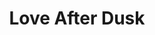 ---
layout: product
product_id: 2062526775358
id: 2062526775358
title: Love After Dusk
body_html: >-
  <p>Taken above Gambier Island in the Summer of 2017.</p>

  <p>On a red eye flight back home to Ottawa for a summer visit, I took this shot of the dusk sunlight reflecting off the ocean in between Gambier Island and Anvil Island.</p>

  <p> </p>
vendor: Connell McCarthy
product_type: Posters, Prints, & Visual Artwork
created_at: 2019-03-17T13:16:11-04:00
handle: love-after-dusk
updated_at: 2022-11-23T19:59:25-05:00
published_at: 2018-08-22T19:38:24-04:00
template_suffix: ""
status: active
published_scope: global
tags: aerial, Batch 03, dusk, mountain, mountains, ocean, Print, sunset, water
admin_graphql_api_id: gid://shopify/Product/2062526775358
variants:
  - product_id: 2062526775358
    id: 39577038454846
    title: 8x10” / Full Colour
    price: "35.00"
    sku: CM-PP-B3-03-XXS-FC
    position: 1
    inventory_policy: continue
    compare_at_price: null
    fulfillment_service: manual
    inventory_management: shopify
    option1: 8x10”
    option2: Full Colour
    option3: null
    created_at: 2021-09-01T11:42:05-04:00
    updated_at: 2022-02-07T15:46:46-05:00
    taxable: true
    barcode: ""
    grams: 208
    image_id: 6301749542974
    weight: 0.208
    weight_unit: kg
    inventory_item_id: 41671479099454
    inventory_quantity: 100
    old_inventory_quantity: 100
    requires_shipping: true
    admin_graphql_api_id: gid://shopify/ProductVariant/39577038454846
  - product_id: 2062526775358
    id: 39577038487614
    title: 8x10” / Black & White
    price: "35.00"
    sku: CM-PP-B3-03-XXS-BW
    position: 2
    inventory_policy: continue
    compare_at_price: null
    fulfillment_service: manual
    inventory_management: shopify
    option1: 8x10”
    option2: Black & White
    option3: null
    created_at: 2021-09-01T11:42:05-04:00
    updated_at: 2022-02-07T15:46:50-05:00
    taxable: true
    barcode: ""
    grams: 208
    image_id: 6301749215294
    weight: 0.208
    weight_unit: kg
    inventory_item_id: 41671479132222
    inventory_quantity: 100
    old_inventory_quantity: 100
    requires_shipping: true
    admin_graphql_api_id: gid://shopify/ProductVariant/39577038487614
  - product_id: 2062526775358
    id: 39577038520382
    title: 8.5x11” / Full Colour
    price: "35.00"
    sku: CM-PP-B3-03-XS-FC
    position: 3
    inventory_policy: continue
    compare_at_price: null
    fulfillment_service: manual
    inventory_management: shopify
    option1: 8.5x11”
    option2: Full Colour
    option3: null
    created_at: 2021-09-01T11:42:05-04:00
    updated_at: 2022-02-07T15:46:51-05:00
    taxable: true
    barcode: ""
    grams: 208
    image_id: 6301749542974
    weight: 0.208
    weight_unit: kg
    inventory_item_id: 41671479164990
    inventory_quantity: 100
    old_inventory_quantity: 100
    requires_shipping: true
    admin_graphql_api_id: gid://shopify/ProductVariant/39577038520382
  - product_id: 2062526775358
    id: 39577038553150
    title: 8.5x11” / Black & White
    price: "35.00"
    sku: CM-PP-B3-03-XS-BW
    position: 4
    inventory_policy: continue
    compare_at_price: null
    fulfillment_service: manual
    inventory_management: shopify
    option1: 8.5x11”
    option2: Black & White
    option3: null
    created_at: 2021-09-01T11:42:05-04:00
    updated_at: 2022-02-07T15:46:51-05:00
    taxable: true
    barcode: ""
    grams: 208
    image_id: 6301749215294
    weight: 0.208
    weight_unit: kg
    inventory_item_id: 41671479197758
    inventory_quantity: 100
    old_inventory_quantity: 100
    requires_shipping: true
    admin_graphql_api_id: gid://shopify/ProductVariant/39577038553150
  - product_id: 2062526775358
    id: 39577038585918
    title: 13x19” / Full Colour
    price: "40.00"
    sku: CM-PP-B3-03-S-FC
    position: 5
    inventory_policy: continue
    compare_at_price: null
    fulfillment_service: manual
    inventory_management: shopify
    option1: 13x19”
    option2: Full Colour
    option3: null
    created_at: 2021-09-01T11:42:05-04:00
    updated_at: 2022-02-07T15:46:51-05:00
    taxable: true
    barcode: ""
    grams: 208
    image_id: 6301749542974
    weight: 0.208
    weight_unit: kg
    inventory_item_id: 41671479230526
    inventory_quantity: 100
    old_inventory_quantity: 100
    requires_shipping: true
    admin_graphql_api_id: gid://shopify/ProductVariant/39577038585918
  - product_id: 2062526775358
    id: 39577038618686
    title: 13x19” / Black & White
    price: "40.00"
    sku: CM-PP-B3-03-S-BW
    position: 6
    inventory_policy: continue
    compare_at_price: null
    fulfillment_service: manual
    inventory_management: shopify
    option1: 13x19”
    option2: Black & White
    option3: null
    created_at: 2021-09-01T11:42:05-04:00
    updated_at: 2022-02-07T15:46:51-05:00
    taxable: true
    barcode: ""
    grams: 208
    image_id: 6301749215294
    weight: 0.208
    weight_unit: kg
    inventory_item_id: 41671479263294
    inventory_quantity: 100
    old_inventory_quantity: 100
    requires_shipping: true
    admin_graphql_api_id: gid://shopify/ProductVariant/39577038618686
  - product_id: 2062526775358
    id: 39577038651454
    title: 16x20” / Full Colour
    price: "50.00"
    sku: CM-PP-B3-03-M-FC
    position: 7
    inventory_policy: continue
    compare_at_price: null
    fulfillment_service: manual
    inventory_management: shopify
    option1: 16x20”
    option2: Full Colour
    option3: null
    created_at: 2021-09-01T11:42:05-04:00
    updated_at: 2022-02-07T15:46:55-05:00
    taxable: true
    barcode: ""
    grams: 208
    image_id: 6301749542974
    weight: 0.208
    weight_unit: kg
    inventory_item_id: 41671479296062
    inventory_quantity: 100
    old_inventory_quantity: 100
    requires_shipping: true
    admin_graphql_api_id: gid://shopify/ProductVariant/39577038651454
  - product_id: 2062526775358
    id: 39577038684222
    title: 16x20” / Black & White
    price: "50.00"
    sku: CM-PP-B3-03-M-BW
    position: 8
    inventory_policy: continue
    compare_at_price: null
    fulfillment_service: manual
    inventory_management: shopify
    option1: 16x20”
    option2: Black & White
    option3: null
    created_at: 2021-09-01T11:42:05-04:00
    updated_at: 2022-02-07T15:46:55-05:00
    taxable: true
    barcode: ""
    grams: 208
    image_id: 6301749215294
    weight: 0.208
    weight_unit: kg
    inventory_item_id: 41671479328830
    inventory_quantity: 100
    old_inventory_quantity: 100
    requires_shipping: true
    admin_graphql_api_id: gid://shopify/ProductVariant/39577038684222
  - product_id: 2062526775358
    id: 39577038716990
    title: 20x24” / Full Colour
    price: "60.00"
    sku: CM-PP-B3-03-L-FC
    position: 9
    inventory_policy: continue
    compare_at_price: null
    fulfillment_service: manual
    inventory_management: shopify
    option1: 20x24”
    option2: Full Colour
    option3: null
    created_at: 2021-09-01T11:42:05-04:00
    updated_at: 2022-02-07T15:46:55-05:00
    taxable: true
    barcode: ""
    grams: 208
    image_id: 6301749542974
    weight: 0.208
    weight_unit: kg
    inventory_item_id: 41671479361598
    inventory_quantity: 100
    old_inventory_quantity: 100
    requires_shipping: true
    admin_graphql_api_id: gid://shopify/ProductVariant/39577038716990
  - product_id: 2062526775358
    id: 39577038749758
    title: 20x24” / Black & White
    price: "60.00"
    sku: CM-PP-B3-03-L-BW
    position: 10
    inventory_policy: continue
    compare_at_price: null
    fulfillment_service: manual
    inventory_management: shopify
    option1: 20x24”
    option2: Black & White
    option3: null
    created_at: 2021-09-01T11:42:05-04:00
    updated_at: 2022-02-07T15:46:55-05:00
    taxable: true
    barcode: ""
    grams: 208
    image_id: 6301749215294
    weight: 0.208
    weight_unit: kg
    inventory_item_id: 41671479394366
    inventory_quantity: 100
    old_inventory_quantity: 100
    requires_shipping: true
    admin_graphql_api_id: gid://shopify/ProductVariant/39577038749758
  - product_id: 2062526775358
    id: 39577038782526
    title: 20x30” / Full Colour
    price: "70.00"
    sku: CM-PP-B3-03-XL-FC
    position: 11
    inventory_policy: continue
    compare_at_price: null
    fulfillment_service: manual
    inventory_management: shopify
    option1: 20x30”
    option2: Full Colour
    option3: null
    created_at: 2021-09-01T11:42:05-04:00
    updated_at: 2022-02-07T15:46:55-05:00
    taxable: true
    barcode: ""
    grams: 208
    image_id: 6301749542974
    weight: 0.208
    weight_unit: kg
    inventory_item_id: 41671479427134
    inventory_quantity: 100
    old_inventory_quantity: 100
    requires_shipping: true
    admin_graphql_api_id: gid://shopify/ProductVariant/39577038782526
  - product_id: 2062526775358
    id: 39577038815294
    title: 20x30” / Black & White
    price: "70.00"
    sku: CM-PP-B3-03-XL-BW
    position: 12
    inventory_policy: continue
    compare_at_price: null
    fulfillment_service: manual
    inventory_management: shopify
    option1: 20x30”
    option2: Black & White
    option3: null
    created_at: 2021-09-01T11:42:05-04:00
    updated_at: 2022-02-07T15:46:56-05:00
    taxable: true
    barcode: ""
    grams: 208
    image_id: 6301749215294
    weight: 0.208
    weight_unit: kg
    inventory_item_id: 41671479459902
    inventory_quantity: 100
    old_inventory_quantity: 100
    requires_shipping: true
    admin_graphql_api_id: gid://shopify/ProductVariant/39577038815294
  - product_id: 2062526775358
    id: 39577038848062
    title: 24x36” / Full Colour
    price: "90.00"
    sku: CM-PP-B3-03-XXL-FC
    position: 13
    inventory_policy: continue
    compare_at_price: null
    fulfillment_service: manual
    inventory_management: shopify
    option1: 24x36”
    option2: Full Colour
    option3: null
    created_at: 2021-09-01T11:42:05-04:00
    updated_at: 2022-02-07T15:47:02-05:00
    taxable: true
    barcode: ""
    grams: 208
    image_id: 6301749542974
    weight: 0.208
    weight_unit: kg
    inventory_item_id: 41671479492670
    inventory_quantity: 100
    old_inventory_quantity: 100
    requires_shipping: true
    admin_graphql_api_id: gid://shopify/ProductVariant/39577038848062
  - product_id: 2062526775358
    id: 39577038880830
    title: 24x36” / Black & White
    price: "90.00"
    sku: CM-PP-B3-03-XXL-BW
    position: 14
    inventory_policy: continue
    compare_at_price: null
    fulfillment_service: manual
    inventory_management: shopify
    option1: 24x36”
    option2: Black & White
    option3: null
    created_at: 2021-09-01T11:42:05-04:00
    updated_at: 2022-02-07T15:47:02-05:00
    taxable: true
    barcode: ""
    grams: 208
    image_id: 6301749215294
    weight: 0.208
    weight_unit: kg
    inventory_item_id: 41671479525438
    inventory_quantity: 100
    old_inventory_quantity: 100
    requires_shipping: true
    admin_graphql_api_id: gid://shopify/ProductVariant/39577038880830
  - product_id: 2062526775358
    id: 39577038913598
    title: 30x40” / Full Colour
    price: "100.00"
    sku: CM-PP-B3-03-XXXL-FC
    position: 15
    inventory_policy: continue
    compare_at_price: null
    fulfillment_service: manual
    inventory_management: shopify
    option1: 30x40”
    option2: Full Colour
    option3: null
    created_at: 2021-09-01T11:42:05-04:00
    updated_at: 2022-02-07T15:47:03-05:00
    taxable: true
    barcode: ""
    grams: 208
    image_id: 6301749542974
    weight: 0.208
    weight_unit: kg
    inventory_item_id: 41671479558206
    inventory_quantity: 100
    old_inventory_quantity: 100
    requires_shipping: true
    admin_graphql_api_id: gid://shopify/ProductVariant/39577038913598
  - product_id: 2062526775358
    id: 39577038946366
    title: 30x40” / Black & White
    price: "100.00"
    sku: CM-PP-B3-03-XXXL-BW
    position: 16
    inventory_policy: continue
    compare_at_price: null
    fulfillment_service: manual
    inventory_management: shopify
    option1: 30x40”
    option2: Black & White
    option3: null
    created_at: 2021-09-01T11:42:05-04:00
    updated_at: 2022-02-07T15:47:03-05:00
    taxable: true
    barcode: ""
    grams: 208
    image_id: 6301749215294
    weight: 0.208
    weight_unit: kg
    inventory_item_id: 41671479590974
    inventory_quantity: 100
    old_inventory_quantity: 100
    requires_shipping: true
    admin_graphql_api_id: gid://shopify/ProductVariant/39577038946366
options:
  - product_id: 2062526775358
    id: 2805808005182
    name: Size
    position: 1
    values:
      - 8x10”
      - 8.5x11”
      - 13x19”
      - 16x20”
      - 20x24”
      - 20x30”
      - 24x36”
      - 30x40”
  - product_id: 2062526775358
    id: 8589799653438
    name: Color
    position: 2
    values:
      - Full Colour
      - Black & White
images:
  - product_id: 2062526775358
    id: 6301749542974
    position: 1
    created_at: 2019-03-17T13:16:24-04:00
    updated_at: 2019-10-20T18:44:17-04:00
    alt: null
    width: 1000
    height: 1500
    src: https://cdn.shopify.com/s/files/1/1624/2355/products/Love-After-Dusk---Product-2019.jpg?v=1571611457
    variant_ids:
      - 39577038454846
      - 39577038520382
      - 39577038585918
      - 39577038651454
      - 39577038716990
      - 39577038782526
      - 39577038848062
      - 39577038913598
    admin_graphql_api_id: gid://shopify/ProductImage/6301749542974
  - product_id: 2062526775358
    id: 6301749215294
    position: 2
    created_at: 2019-03-17T13:16:23-04:00
    updated_at: 2019-10-20T18:44:17-04:00
    alt: null
    width: 1000
    height: 1500
    src: https://cdn.shopify.com/s/files/1/1624/2355/products/Love-After-Dusk---Product-2019-B_W.jpg?v=1571611457
    variant_ids:
      - 39577038487614
      - 39577038553150
      - 39577038618686
      - 39577038684222
      - 39577038749758
      - 39577038815294
      - 39577038880830
      - 39577038946366
    admin_graphql_api_id: gid://shopify/ProductImage/6301749215294
  - product_id: 2062526775358
    id: 28230120341566
    position: 3
    created_at: 2021-05-04T19:57:10-04:00
    updated_at: 2021-05-04T19:57:10-04:00
    alt: null
    width: 2000
    height: 1800
    src: https://cdn.shopify.com/s/files/1/1624/2355/products/PAR_02_0001_d0e7e638-5e54-4337-96c2-ca2b10a50c05.png?v=1620172630
    variant_ids: []
    admin_graphql_api_id: gid://shopify/ProductImage/28230120341566
  - product_id: 2062526775358
    id: 29846608707646
    position: 4
    created_at: 2022-11-23T19:59:25-05:00
    updated_at: 2022-11-23T19:59:25-05:00
    alt: null
    width: 1862
    height: 1233
    src: https://cdn.shopify.com/s/files/1/1624/2355/products/LoveafterDusk_Colour.jpg?v=1669251565
    variant_ids: []
    admin_graphql_api_id: gid://shopify/ProductImage/29846608707646
image:
  product_id: 2062526775358
  id: 6301749542974
  position: 1
  created_at: 2019-03-17T13:16:24-04:00
  updated_at: 2019-10-20T18:44:17-04:00
  alt: null
  width: 1000
  height: 1500
  src: https://cdn.shopify.com/s/files/1/1624/2355/products/Love-After-Dusk---Product-2019.jpg?v=1571611457
  variant_ids:
    - 39577038454846
    - 39577038520382
    - 39577038585918
    - 39577038651454
    - 39577038716990
    - 39577038782526
    - 39577038848062
    - 39577038913598
  admin_graphql_api_id: gid://shopify/ProductImage/6301749542974

---